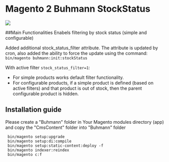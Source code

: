 # Magento 2 Buhmann StockStatus
<img src="https://img.shields.io/badge/magento-v2.4.6-green?style=plastic&logo=magento">

##Main Functionalities
Enabels filtering by stock status (simple  and configurable)

Added additional stock_status_filter attribute. The attribute is updated by cron, also added the ability to force the update using the command: `bin/magento buhmann:init:stockStatus`

With active filter `stock_status_filter=1`:

 - For simple products works default filter functionality.
 - For configurable products, if a simple product is defined (based on active filters) and that product is out of stock, then the parent configurable product is hidden.

## Installation guide
Please create a "Buhmann" folder in Your Magento modules directory (app) and copy the "CmsContent" folder into "Buhmann" folder

 ```
  bin/magento setup:upgrade
  bin/magento setup:di:compile
  bin/magento setup:static-content:deploy -f
  bin/magento indexer:reindex
  bin/magento c:f
  ```
